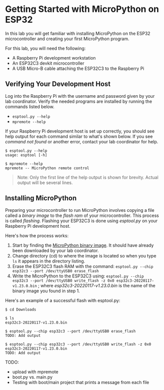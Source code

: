 # Getting Started with MicroPython on ESP32
In this lab you will get familiar with installing MicroPython on the ESP32 microcontroller and creating your first MicroPython program.

For this lab, you will need the following:
* A Raspberry Pi development workstation
* An ESP32C3 devkit microcontroller
* A USB Micro-B cable attaching the ESP32C3 to the Raspberry Pi

## Verifying Your Development Host
Log into the Raspberry Pi with the username and password given by your lab coordinator. Verify the needed programs are installed by running the commands listed below.
* `esptool.py --help`
* `mpremote --help`

If your Raspberry Pi development host is set up correctly, you should see help output for each command similar to what's shown below. If you see _command not found_ or another error, contact your lab coordinator for help.

```
$ esptool.py --help
usage: esptool [-h]

$ mpremote --help
mpremote -- MicroPython remote control
```

>Note: Only the first line of the help output is shown for brevity. Actual output will be several lines.

## Installing MicroPython
Preparing your microcontroller to run MicroPython involves copying a file called a _binary image_ to the _flash ram_ of your microcontroller. This process is called _flashing_. Flashing your ESP32C3 is done using _esptool.py_ on your Raspberry Pi development host.

Here's how the process works:
1. Start by finding the [MicroPython binary image](https://micropython.org/download/ESP32_GENERIC_C3/). It should have already been downloaded by your lab coordinator.
2. Change directory (cd) to where the image is located so when you type `ls` it appears in the directory listing.
3. Erase the ESP32C3 flash RAM with the command: `esptool.py --chip esp32c3 --port /dev/ttyUSB0 erase_flash`
4. Write the MicroPython to the ESP32C3 using: `esptool.py --chip esp32c3 --port /dev/ttyUSB0 write_flash -z 0x0 esp32c3-20220117-v1.23.0.bin` ; where _esp32c3-20220117-v1.23.0.bin_ is the name of the binary image you found in step 1.

Here's an example of a successful flash with esptool.py:

```
$ cd Downloads

$ ls
esp32c3-20220117-v1.23.0.bin

$ esptool.py --chip esp32c3 --port /dev/ttyUSB0 erase_flash
TODO: Add output

$ esptool.py --chip esp32c3 --port /dev/ttyUSB0 write_flash -z 0x0 esp32c3-20220117-v1.23.0.bin
TODO: Add output
```



TODO:
* upload with mpremote
* boot.py vs. main.py
* Testing with boot/main project that prints a message from each file
